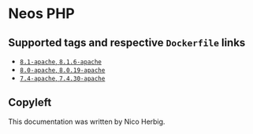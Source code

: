 # Neos PHP

## Supported tags and respective `Dockerfile` links

 * [`8.1-apache`, `8.1.6-apache`](https://github.com/nicoherbigio/docker-neos-php/blob/main/8.1/debian/apache/default/Dockerfile)
 * [`8.0-apache`, `8.0.19-apache`](https://github.com/nicoherbigio/docker-neos-php/blob/main/8.0/debian/apache/default/Dockerfile)
 * [`7.4-apache`, `7.4.30-apache`](https://github.com/nicoherbigio/docker-neos-php/blob/main/7.4/debian/apache/default/Dockerfile)

## Copyleft

This documentation was written by Nico Herbig.
